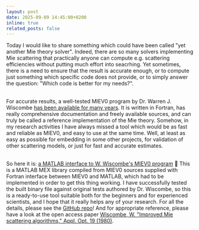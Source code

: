 ```yaml
---
layout: post
date: 2025-09-09 14:45:00+0200
inline: true
related_posts: false
---
```


Today I would like to share something which could have been called "yet another Mie theory solver". Indeed, there are so many solvers implementing Mie scattering that practically anyone can compute e.g. scattering efficiencies without putting much effort into seacrhing. Yet sometimes, there is a need to ensure that the result is accurate enough, or to compute just something which specific code does not provide, or to simply answer the question: "Which code is better for my needs?". <br><br>

For accurate results, a well-tested MIEV0 program by Dr. Warren J. Wiscombe [has been available for many years](https://www.researchgate.net/publication/253485579_Mie_Scattering_Calculations_Advances_in_Technique_and_Fast_Vector-speed_Computer_Codes). It is written in Fortran, has really comprehensive documentation and freely available sources, and can truly be called a reference implementation of the Mie theory. Somehow, in my research activities I have always missed a tool which would be as fast and reliable as MIEV0, and easy to use at the same time. Well, at least as easy as possible for embedding in some other projects, for validation of other scattering models, or just for fast and accurate estimates. <br><br>

So here it is: [a MATLAB interface to W. Wiscombe's MIEV0 program](https://doi.org/10.5281/zenodo.17069741) :floppy_disk: This is a MATLAB MEX library compiled from MIEV0 sources supplied with Fortran interface between MIEV0 and MATLAB, which had to be implemented in order to get this thing working. I have successfully tested the built binary file against original tests authored by Dr. Wiscombe, so this is a ready-to-use tool suitable both for the beginners and for experienced scientists, and I hope that it really helps any of your research. For all the details, please see the [GitHub repo](https://github.com/ilopushenko/miev0_matlab_interface)! And for appropriate reference, please have a look at the open access paper [Wiscombe, W. "Improved Mie scattering algorithms," Appl. Opt. 19 (1980)](https://doi.org/10.1364/AO.19.001505).